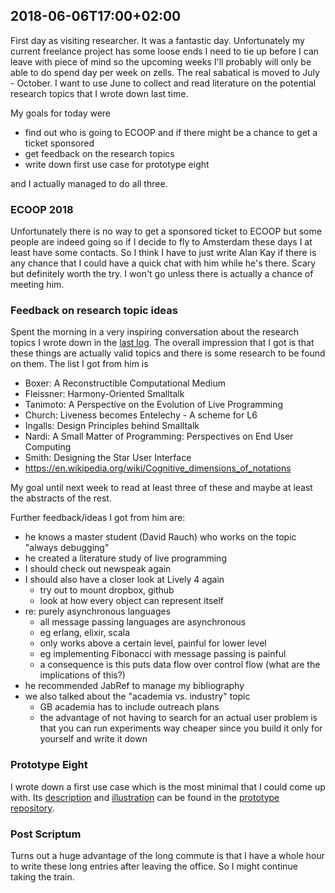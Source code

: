 ## 2018-06-06T17:00+02:00

First day as visiting researcher. It was a fantastic day. Unfortunately my current freelance project has some loose ends I need to tie up before I can leave with piece of mind so the upcoming weeks I'll probably will only be able to do spend day per week on zells. The real sabatical is moved to July - October. I want to use June to collect and read literature on the potential research topics that I wrote down last time.

My goals for today were

- find out who is going to ECOOP and if there might be a chance to get a ticket sponsored
- get feedback on the research topics
- write down first use case for prototype eight

and I actually managed to do all three. 

### ECOOP 2018

Unfortunately there is no way to get a sponsored ticket to ECOOP but some people are indeed going so if I decide to fly to Amsterdam these days I at least have some contacts. So I think I have to just write Alan Kay if there is any chance that I could have a quick chat with him while he's there. Scary but definitely worth the try. I won't go unless there is actually a chance of meeting him.

### Feedback on research topic ideas

Spent the morning in a very inspiring conversation about the research topics I wrote down in the [last log]. The overall impression that I got is that these things are actually valid topics and there is some research to be found on them. The list I got from him is

- Boxer: A Reconstructible Computational Medium
- Fleissner: Harmony-Oriented Smalltalk
- Tanimoto: A Perspective on the Evolution of Live Programming
- Church: Liveness becomes Entelechy - A scheme for L6
- Ingalls: Design Principles behind Smalltalk
- Nardi: A Small Matter of Programming: Perspectives on End User Computing
- Smith: Designing the Star User Interface
- https://en.wikipedia.org/wiki/Cognitive_dimensions_of_notations

My goal until next week to read at least three of these and maybe at least the abstracts of the rest.

Further feedback/ideas I got from him are:

- he knows a master student (David Rauch) who works on the topic "always debugging"
- he created a literature study of live programming
- I should check out newspeak again
- I should also have a closer look at Lively 4 again
	- try out to mount dropbox, github
	- look at how every object can represent itself
- re: purely asynchronous languages
	- all message passing languages are asynchronous
	- eg erlang, elixir, scala
	- only works above a certain level, painful for lower level
	- eg implementing Fibonacci with message passing is painful
	- a consequence is this puts data flow over control flow (what are the implications of this?)
- he recommended JabRef to manage my bibliography
- we also talked about the "academia vs. industry" topic
	- GB academia has to include outreach plans
	- the advantage of not having to search for an actual user problem is that you can run experiments way cheaper since you build it only for yourself and write it down

[last log]: https://github.com/zells/project/blob/master/log/2018-05-21.md#research-topics
	

### Prototype Eight

I wrote down a first use case which is the most minimal that I could come up with. Its [description] and [illustration] can be found in the [prototype repository].

[description]: https://github.com/zells/eight/blob/master/use%20case%20one.md
[illustration]: https://github.com/zells/eight/blob/master/use%20case%20one.svg
[prototype repository]: https://github.com/zells/eight


### Post Scriptum

Turns out a huge advantage of the long commute is that I have a whole hour to write these long entries after leaving the office. So I might continue taking the train.